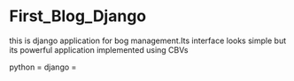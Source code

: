 # First_Blog_Django
 this is django application for bog management.Its interface looks simple but its powerful application implemented using CBVs


python = 
django = 
